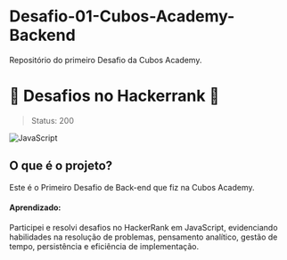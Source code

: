 # Desafio-01-Cubos-Academy-Backend
Repositório do primeiro Desafio da Cubos Academy.

# 🧩 Desafios no Hackerrank 🧩
> Status: 200
> 
![JavaScript](https://img.shields.io/badge/JavaScript-F7DF1E?style=for-the-badge&logo=javascript&logoColor=black)&nbsp; 

## O que é o projeto?
Este é o Primeiro Desafio de Back-end que fiz na Cubos Academy. 

#### Aprendizado:
Participei e resolvi desafios no HackerRank em JavaScript, evidenciando habilidades na resolução de problemas, pensamento analítico, gestão de tempo, persistência e eficiência de implementação.
